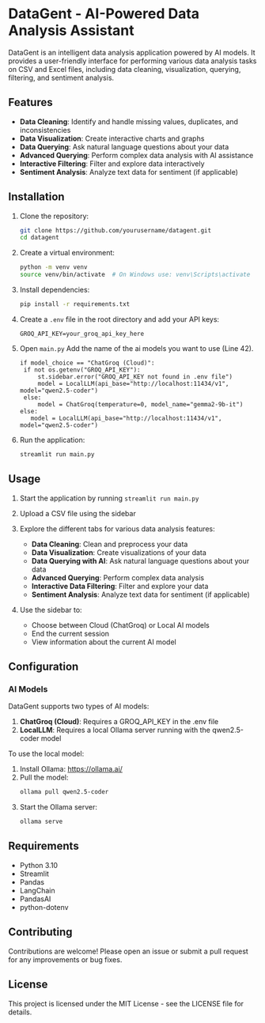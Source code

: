 # DataGent - AI-Powered Data Analysis Assistant

DataGent is an intelligent data analysis application powered by AI models. It provides a user-friendly interface for performing various data analysis tasks on CSV and Excel files, including data cleaning, visualization, querying, filtering, and sentiment analysis.

## Features

- **Data Cleaning**: Identify and handle missing values, duplicates, and inconsistencies
- **Data Visualization**: Create interactive charts and graphs
- **Data Querying**: Ask natural language questions about your data
- **Advanced Querying**: Perform complex data analysis with AI assistance
- **Interactive Filtering**: Filter and explore data interactively
- **Sentiment Analysis**: Analyze text data for sentiment (if applicable)

## Installation

1. Clone the repository:
   ```bash
   git clone https://github.com/yourusername/datagent.git
   cd datagent
   ```

2. Create a virtual environment:
   ```bash
   python -m venv venv
   source venv/bin/activate  # On Windows use: venv\Scripts\activate
   ```

3. Install dependencies:
   ```bash
   pip install -r requirements.txt
   ```

4. Create a `.env` file in the root directory and add your API keys:
   ```
   GROQ_API_KEY=your_groq_api_key_here
   ```

5. Open `main.py` Add the name of the ai models you want to use (Line 42).
   ```
   if model_choice == "ChatGroq (Cloud)":
    if not os.getenv("GROQ_API_KEY"):
        st.sidebar.error("GROQ_API_KEY not found in .env file")
        model = LocalLLM(api_base="http://localhost:11434/v1", model="qwen2.5-coder")
    else:
        model = ChatGroq(temperature=0, model_name="gemma2-9b-it")
   else:
      model = LocalLLM(api_base="http://localhost:11434/v1", model="qwen2.5-coder")
   ```

6. Run the application:
   ```bash
   streamlit run main.py
   ```

## Usage

1. Start the application by running `streamlit run main.py`
2. Upload a CSV file using the sidebar
3. Explore the different tabs for various data analysis features:
   - **Data Cleaning**: Clean and preprocess your data
   - **Data Visualization**: Create visualizations of your data
   - **Data Querying with AI**: Ask natural language questions about your data
   - **Advanced Querying**: Perform complex data analysis
   - **Interactive Data Filtering**: Filter and explore your data
   - **Sentiment Analysis**: Analyze text data for sentiment (if applicable)

4. Use the sidebar to:
   - Choose between Cloud (ChatGroq) or Local AI models
   - End the current session
   - View information about the current AI model

## Configuration

### AI Models
DataGent supports two types of AI models:
1. **ChatGroq (Cloud)**: Requires a GROQ_API_KEY in the .env file
2. **LocalLLM**: Requires a local Ollama server running with the qwen2.5-coder model

To use the local model:
1. Install Ollama: https://ollama.ai/
2. Pull the model:
   ```bash
   ollama pull qwen2.5-coder
   ```
3. Start the Ollama server:
   ```bash
   ollama serve
   ```

## Requirements

- Python 3.10
- Streamlit
- Pandas
- LangChain
- PandasAI
- python-dotenv

## Contributing

Contributions are welcome! Please open an issue or submit a pull request for any improvements or bug fixes.

## License

This project is licensed under the MIT License - see the LICENSE file for details.